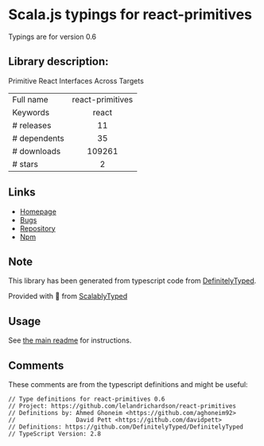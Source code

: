 
# Scala.js typings for react-primitives

Typings are for version 0.6

## Library description:
Primitive React Interfaces Across Targets

|                    |                 |
| ------------------ | :-------------: |
| Full name          | react-primitives |
| Keywords           | react |
| # releases         | 11 |
| # dependents       | 35 |
| # downloads        | 109261 |
| # stars            | 2 |

## Links
- [Homepage](https://github.com/lelandrichardson/react-primitives#readme)
- [Bugs](https://github.com/lelandrichardson/react-primitives/issues)
- [Repository](https://github.com/lelandrichardson/react-primitives)
- [Npm](https://www.npmjs.com/package/react-primitives)
    


## Note
This library has been generated from typescript code from [DefinitelyTyped](https://definitelytyped.org).

Provided with :purple_heart: from [ScalablyTyped](https://github.com/oyvindberg/ScalablyTyped)

## Usage
See [the main readme](../../readme.md) for instructions.

## Comments

These comments are from the typescript definitions and might be useful:
```
// Type definitions for react-primitives 0.6
// Project: https://github.com/lelandrichardson/react-primitives
// Definitions by: Ahmed Ghoneim <https://github.com/aghoneim92>
//                 David Pett <https://github.com/davidpett>
// Definitions: https://github.com/DefinitelyTyped/DefinitelyTyped
// TypeScript Version: 2.8

```

